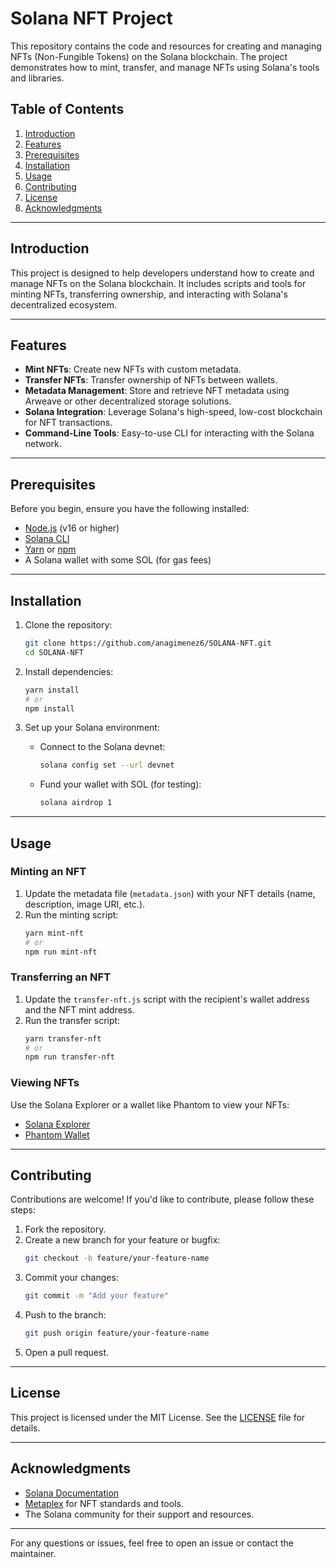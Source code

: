 # Solana NFT Project

This repository contains the code and resources for creating and managing NFTs (Non-Fungible Tokens) on the Solana blockchain. The project demonstrates how to mint, transfer, and manage NFTs using Solana's tools and libraries.

## Table of Contents
1. [Introduction](#introduction)
2. [Features](#features)
3. [Prerequisites](#prerequisites)
4. [Installation](#installation)
5. [Usage](#usage)
6. [Contributing](#contributing)
7. [License](#license)
8. [Acknowledgments](#acknowledgments)

---

## Introduction

This project is designed to help developers understand how to create and manage NFTs on the Solana blockchain. It includes scripts and tools for minting NFTs, transferring ownership, and interacting with Solana's decentralized ecosystem.

---

## Features

- **Mint NFTs**: Create new NFTs with custom metadata.
- **Transfer NFTs**: Transfer ownership of NFTs between wallets.
- **Metadata Management**: Store and retrieve NFT metadata using Arweave or other decentralized storage solutions.
- **Solana Integration**: Leverage Solana's high-speed, low-cost blockchain for NFT transactions.
- **Command-Line Tools**: Easy-to-use CLI for interacting with the Solana network.

---

## Prerequisites

Before you begin, ensure you have the following installed:

- [Node.js](https://nodejs.org/) (v16 or higher)
- [Solana CLI](https://docs.solana.com/cli/install-solana-cli-tools)
- [Yarn](https://yarnpkg.com/) or [npm](https://www.npmjs.com/)
- A Solana wallet with some SOL (for gas fees)

---

## Installation

1. Clone the repository:
   ```bash
   git clone https://github.com/anagimenez6/SOLANA-NFT.git
   cd SOLANA-NFT
   ```

2. Install dependencies:
   ```bash
   yarn install
   # or
   npm install
   ```

3. Set up your Solana environment:
   - Connect to the Solana devnet:
     ```bash
     solana config set --url devnet
     ```
   - Fund your wallet with SOL (for testing):
     ```bash
     solana airdrop 1
     ```

---

## Usage

### Minting an NFT

1. Update the metadata file (`metadata.json`) with your NFT details (name, description, image URI, etc.).
2. Run the minting script:
   ```bash
   yarn mint-nft
   # or
   npm run mint-nft
   ```

### Transferring an NFT

1. Update the `transfer-nft.js` script with the recipient's wallet address and the NFT mint address.
2. Run the transfer script:
   ```bash
   yarn transfer-nft
   # or
   npm run transfer-nft
   ```

### Viewing NFTs

Use the Solana Explorer or a wallet like Phantom to view your NFTs:
- [Solana Explorer](https://explorer.solana.com/)
- [Phantom Wallet](https://phantom.app/)

---

## Contributing

Contributions are welcome! If you'd like to contribute, please follow these steps:

1. Fork the repository.
2. Create a new branch for your feature or bugfix:
   ```bash
   git checkout -b feature/your-feature-name
   ```
3. Commit your changes:
   ```bash
   git commit -m "Add your feature"
   ```
4. Push to the branch:
   ```bash
   git push origin feature/your-feature-name
   ```
5. Open a pull request.

---

## License

This project is licensed under the MIT License. See the [LICENSE](LICENSE) file for details.

---

## Acknowledgments

- [Solana Documentation](https://docs.solana.com/)
- [Metaplex](https://www.metaplex.com/) for NFT standards and tools.
- The Solana community for their support and resources.

---

For any questions or issues, feel free to open an issue or contact the maintainer.

